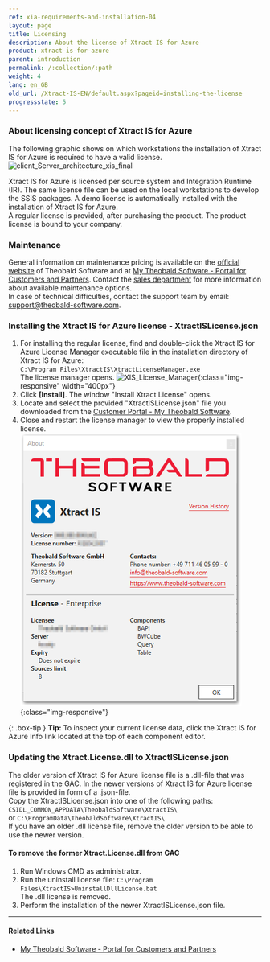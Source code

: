 ```yaml
---
ref: xia-requirements-and-installation-04
layout: page
title: Licensing
description: About the license of Xtract IS for Azure
product: xtract-is-for-azure
parent: introduction
permalink: /:collection/:path
weight: 4
lang: en_GB
old_url: /Xtract-IS-EN/default.aspx?pageid=installing-the-license
progressstate: 5
---
```



### About licensing concept of Xtract IS for Azure
The following graphic shows on which workstations the installation of Xtract IS for Azure is required to have a valid license.   
![client_Server_architecture_xis_final](/img/content/xis/client_server_xis.png)<br>

Xtract IS for Azure is licensed per source system and Integration Runtime (IR). The same license file can be used on the local workstations to develop the SSIS packages.
A demo license is automatically installed with the installation of Xtract IS for Azure. <br>
A regular license is provided, after purchasing the product. The product license is bound to your company. 

### Maintenance
General information on maintenance pricing is available on the [official website](https://theobald-software.com/en/xtract-is/xtract-is-for-azure-pricing-order/) of Theobald Software and at [My Theobald Software - Portal for Customers and Partners](https://my.theobald-software.com/). Contact the [sales department](mailto:sales@theobald-software.com) for more information about available maintenance options.<br>
In case of technical difficulties, contact the support team by email: [support@theobald-software.com](mailto:support@theobald-software.com).


### Installing the Xtract IS for Azure license - XtractISLicense.json
1. For installing the regular license, find and double-click the Xtract IS for Azure License Manager executable file in the installation directory of Xtract IS for Azure:<br>
`C:\Program Files\XtractIS\XtractLicenseManager.exe` <br>
The license manager opens. 
![XIS_License_Manager](/img/content/xis/xis_license-manager.png){:class="img-responsive" width="400px"}
2. Click **[Install]**. The window "Install Xtract License" opens.
3. Locate and select the provided "XtractISLicense.json" file you downloaded from the [Customer Portal - My Theobald Software](https://my.theobald-software.com).
4. Close and restart the license manager to view the properly installed license.  
![XIS_License_Info](/img/content/XIS_License_Info.png){:class="img-responsive"}

{: .box-tip }
**Tip:** To inspect your current license data, click the Xtract IS for Azure Info link located at the top of each component editor.

### Updating the Xtract.License.dll to XtractISLicense.json
The older version of Xtract IS for Azure license file is a .dll-file that was registered in the GAC.
In the newer versions of Xtract IS for Azure license file is provided in form of a .json-file.<br>
Copy the XtractISLicense.json into one of the following paths: <br>
`CSIDL_COMMON_APPDATA\TheobaldSoftware\XtractIS\` <br>
 or `C:\ProgramData\TheobaldSoftware\XtractIS\` <br>
If you have an older .dll license file, remove the older version to be able to use the newer version.

#### To remove the former Xtract.License.dll from GAC
1. Run Windows CMD as administrator.
2. Run the uninstall license file: `C:\Program Files\XtractIS>UninstallDllLicense.bat` <br>
The .dll license is removed.
3. Perform the installation of the newer XtractISLicense.json file.

****
#### Related Links
- [My Theobald Software - Portal for Customers and Partners](https://my.theobald-software.com/)


